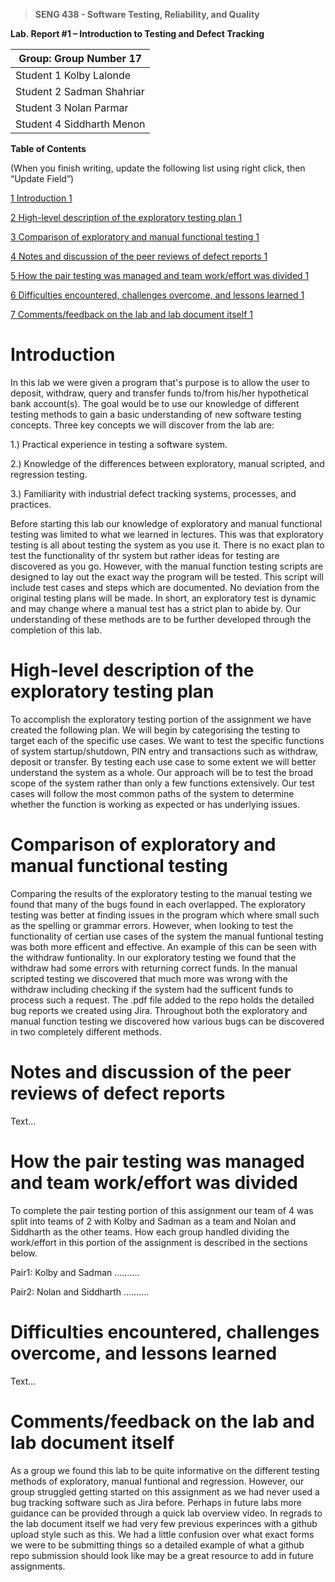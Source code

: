 >   **SENG 438 - Software Testing, Reliability, and Quality**

**Lab. Report \#1 – Introduction to Testing and Defect Tracking**

| Group: Group Number 17     |
|-----------------|
| Student 1 Kolby Lalonde                |   
| Student 2 Sadman Shahriar              |   
| Student 3 Nolan Parmar              |   
| Student 4 Siddharth Menon           |   


**Table of Contents**

(When you finish writing, update the following list using right click, then
“Update Field”)

[1 Introduction	1](#_Toc439194677)

[2 High-level description of the exploratory testing plan	1](#_Toc439194677)

[3 Comparison of exploratory and manual functional testing	1](#_Toc439194679)

[4 Notes and discussion of the peer reviews of defect reports	1](#_Toc439194680)

[5 How the pair testing was managed and team work/effort was
divided	1](#_Toc439194681)

[6 Difficulties encountered, challenges overcome, and lessons
learned	1](#_Toc439194682)

[7 Comments/feedback on the lab and lab document itself	1](#_Toc439194683)

# Introduction

In this lab we were given a program that's purpose is to allow the user to deposit, withdraw, query and transfer funds to/from his/her hypothetical bank account(s). The goal would be to use our knowledge of different testing methods to gain a basic understanding of new software testing concepts. Three key concepts we will discover from the lab are:

1.) Practical experience in testing a software system.

2.) Knowledge of the differences between exploratory, manual scripted, and regression testing.

3.) Familiarity with industrial defect tracking systems, processes, and practices.

Before starting this lab our knowledge of exploratory and manual functional testing was limited to what we learned in lectures. This was that exploratory testing is all about testing the system as you use it. There is no exact plan to test the functionality of thr system but rather ideas for testing are discovered as you go. However, with the manual function testing scripts are designed to lay out the exact way the program will be tested. This script will include test cases and steps which are documented. No deviation from the original testing plans will be made. In short, an exploratory test is dynamic and may change where a manual test has a strict plan to abide by. Our understanding of these methods are to be further developed through the completion of this lab.


# High-level description of the exploratory testing plan

To accomplish the exploratory testing portion of the assignment we have created the following plan. We will begin by categorising the testing to target each of the specific use cases. We want to test the specific functions of system startup/shutdown, PIN entry and transactions such as withdraw, deposit or transfer. By testing each use case to some extent we will better understand the system as a whole. Our approach will be to test the broad scope of the system rather than only a few functions extensively. Our test cases will follow the most common paths of the system to determine whether the function is working as expected or has underlying issues.

# Comparison of exploratory and manual functional testing

Comparing the results of the exploratory testing to the manual testing we found that many of the bugs found in each overlapped. The exploratory testing was better at finding issues in the program which where small such as the spelling or grammar errors. However, when looking to test the functionality of certian use cases of the system the manual funtional testing was both more efficent and effective. An example of this can be seen with the withdraw funtionality. In our exploratory testing we found that the withdraw had some errors with returning correct funds. In the manual scripted testing we discovered that much more was wrong with the withdraw including checking if the system had the sufficent funds to process such a request. The .pdf file added to the repo holds the detailed bug reports we created using Jira. Throughout both the exploratory and manual function testing we discovered how various bugs can be discovered in two completely different methods. 

# Notes and discussion of the peer reviews of defect reports

Text…

# How the pair testing was managed and team work/effort was divided 

To complete the pair testing portion of this assignment our team of 4 was split into teams of 2 with Kolby and Sadman as a team and Nolan and Siddharth as the other teams. How each group handled dividing the work/effort in this portion of the assignment is described in the sections below.

Pair1: Kolby and Sadman
……….

Pair2: Nolan and Siddharth
……….


# Difficulties encountered, challenges overcome, and lessons learned

Text…

# Comments/feedback on the lab and lab document itself

As a group we found this lab to be quite informative on the different testing methods of exploratory, manual funtional and regression. However, our group struggled getting started on this assignment as we had never used a bug tracking software such as Jira before. Perhaps in future labs more guidance can be provided through a quick lab overview video. In regrads to the lab document itself we had very few previous experinces with a github upload style such as this. We had a little confusion over what exact forms we were to be submitting things so a detailed example of what a github repo submission should look like may be a great resource to add in future assignments.
